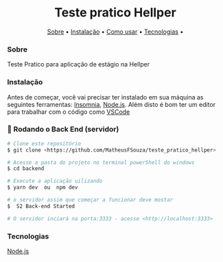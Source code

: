 <h1 align="center">Teste pratico Hellper</h1>

<p align="center">
 <a href="#Sobre">Sobre</a> •
 <a href="#Instalção">Instalação</a> • 
 <a href="#Como Usar">Como usar</a> • 
 <a href="#Tecnologias">Tecnologias</a> • 
</p>



### Sobre
<p>Teste Pratico para aplicação de estágio na Hellper</p>

### Instalação

Antes de começar, você vai precisar ter instalado em sua máquina as seguintes ferramentas:
[Insomnia](https://insomnia.rest/download/), [Node.js](https://nodejs.org/en/). 
Além disto é bom ter um editor para trabalhar com o código como [VSCode](https://code.visualstudio.com/)

### 🎲 Rodando o Back End (servidor)

```bash
# Clone este repositório
$ git clone <https://github.com/MatheusFSouza/teste_pratico_hellper>

# Acesse a pasta do projeto no terminal powerShell do windows
$ cd backend

# Execute a aplicação uilizando
$ yarn dev  ou  npm dev

# o servidor assim que começar a funcionar deve mostar
$  S2 Back-end Started

# O servidor inciará na porta:3333 - acesse <http://localhost:3333>
```

### Tecnologias
[Node.js](https://nodejs.org/en/)
